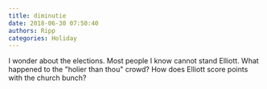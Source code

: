 ```yaml
---
title: diminutie
date: 2018-06-30 07:50:40
authors: Ripp
categories: Holiday
---
```


 I wonder about the elections. Most people I know cannot stand Elliott.
What happened to the "holier than thou" crowd?
How does Elliott score points with the church bunch?
